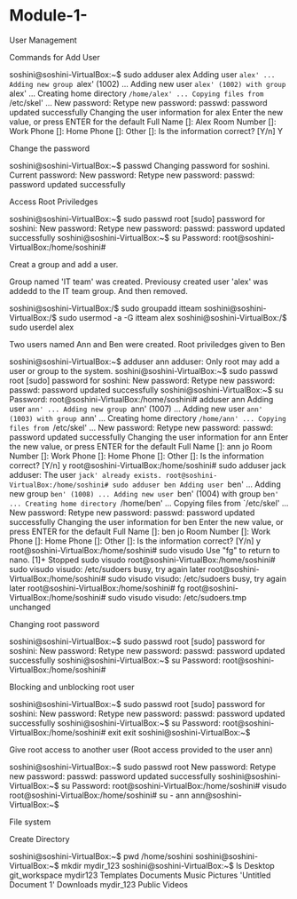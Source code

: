 # Module-1-

User Management

Commands for Add User

soshini@soshini-VirtualBox:~$ sudo adduser alex
Adding user `alex' ...
Adding new group `alex' (1002) ...
Adding new user `alex' (1002) with group `alex' ...
Creating home directory `/home/alex' ...
Copying files from `/etc/skel' ...
New password: 
Retype new password: 
passwd: password updated successfully
Changing the user information for alex
Enter the new value, or press ENTER for the default
	Full Name []: Alex
	Room Number []: 
	Work Phone []: 
	Home Phone []: 
	Other []: 
Is the information correct? [Y/n] Y

Change the password

soshini@soshini-VirtualBox:~$ passwd
Changing password for soshini.
Current password: 
New password: 
Retype new password: 
passwd: password updated successfully

Access Root Priviledges

soshini@soshini-VirtualBox:~$ sudo passwd root
[sudo] password for soshini: 
New password: 
Retype new password: 
passwd: password updated successfully
soshini@soshini-VirtualBox:~$ su
Password: 
root@soshini-VirtualBox:/home/soshini#

Creat a group and add a user.

Group named 'IT team' was created. Previousy created user 'alex' was addedd to the IT team group. And then removed.  

soshini@soshini-VirtualBox:/$ sudo groupadd itteam
soshini@soshini-VirtualBox:/$ sudo usermod -a -G itteam alex
soshini@soshini-VirtualBox:/$ sudo userdel alex

Two users named Ann and Ben were created. Root priviledges given to Ben

soshini@soshini-VirtualBox:~$ adduser ann
adduser: Only root may add a user or group to the system.
soshini@soshini-VirtualBox:~$ sudo passwd root
[sudo] password for soshini: 
New password: 
Retype new password: 
passwd: password updated successfully
soshini@soshini-VirtualBox:~$ su
Password: 
root@soshini-VirtualBox:/home/soshini# adduser ann
Adding user `ann' ...
Adding new group `ann' (1007) ...
Adding new user `ann' (1003) with group `ann' ...
Creating home directory `/home/ann' ...
Copying files from `/etc/skel' ...
New password: 
Retype new password: 
passwd: password updated successfully
Changing the user information for ann
Enter the new value, or press ENTER for the default
	Full Name []: ann jo
	Room Number []: 
	Work Phone []: 
	Home Phone []: 
	Other []: 
Is the information correct? [Y/n] y
root@soshini-VirtualBox:/home/soshini# sudo adduser jack
adduser: The user `jack' already exists.
root@soshini-VirtualBox:/home/soshini# sudo adduser ben
Adding user `ben' ...
Adding new group `ben' (1008) ...
Adding new user `ben' (1004) with group `ben' ...
Creating home directory `/home/ben' ...
Copying files from `/etc/skel' ...
New password: 
Retype new password: 
passwd: password updated successfully
Changing the user information for ben
Enter the new value, or press ENTER for the default
	Full Name []: ben jo
	Room Number []: 
	Work Phone []: 
	Home Phone []: 
	Other []: 
Is the information correct? [Y/n] y
root@soshini-VirtualBox:/home/soshini# sudo visudo
Use "fg" to return to nano.
[1]+  Stopped                 sudo visudo
root@soshini-VirtualBox:/home/soshini# sudo visudo
visudo: /etc/sudoers busy, try again later
root@soshini-VirtualBox:/home/soshini# sudo visudo
visudo: /etc/sudoers busy, try again later
root@soshini-VirtualBox:/home/soshini# fg
root@soshini-VirtualBox:/home/soshini# sudo visudo
visudo: /etc/sudoers.tmp unchanged


Changing root password

soshini@soshini-VirtualBox:~$ sudo passwd root
[sudo] password for soshini: 
New password: 
Retype new password: 
passwd: password updated successfully
soshini@soshini-VirtualBox:~$ su
Password: 
root@soshini-VirtualBox:/home/soshini#


Blocking and unblocking root user

soshini@soshini-VirtualBox:~$ sudo passwd root
[sudo] password for soshini: 
New password: 
Retype new password: 
passwd: password updated successfully
soshini@soshini-VirtualBox:~$ su
Password: 
root@soshini-VirtualBox:/home/soshini# exit
exit
soshini@soshini-VirtualBox:~$ 


Give root access to another user (Root access provided to the user ann)

soshini@soshini-VirtualBox:~$ sudo passwd root
New password: 
Retype new password: 
passwd: password updated successfully
soshini@soshini-VirtualBox:~$ su
Password: 
root@soshini-VirtualBox:/home/soshini# visudo
root@soshini-VirtualBox:/home/soshini# su - ann
ann@soshini-VirtualBox:~$ 


File system

Create Directory

soshini@soshini-VirtualBox:~$ pwd
/home/soshini
soshini@soshini-VirtualBox:~$ mkdir mydir_123
soshini@soshini-VirtualBox:~$ ls
 Desktop     git_workspace   mydir123   Templates
 Documents   Music           Pictures  'Untitled Document 1'
 Downloads   mydir_123       Public     Videos

